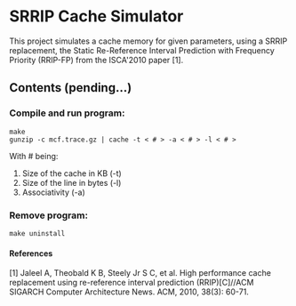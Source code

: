 
# SRRIP Cache Simulator

This project simulates a cache memory for given parameters, using a SRRIP replacement, the Static Re-Reference Interval Prediction with Frequency Priority (RRIP-FP) from the ISCA'2010 paper [1].

## Contents (pending...)



### Compile and run program:
```
make 
gunzip -c mcf.trace.gz | cache -t < # > -a < # > -l < # >
```

With # being:
 1. Size of the cache in KB (-t)
 2. Size of the line in bytes (-l)
 3. Associativity (-a)


### Remove program:
```
make uninstall
```

#### References
[1] Jaleel A, Theobald K B, Steely Jr S C, et al. High performance cache replacement using re-reference interval prediction (RRIP)[C]//ACM SIGARCH Computer Architecture News. ACM, 2010, 38(3): 60-71.
